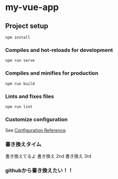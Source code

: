 # my-vue-app

## Project setup

```
npm install
```

### Compiles and hot-reloads for development

```
npm run serve
```

### Compiles and minifies for production

```
npm run build
```

### Lints and fixes files

```
npm run lint
```

### Customize configuration

See [Configuration Reference](https://cli.vuejs.org/config/).

### 書き換えタイム

書き換えてるよ
書き換え 2nd
書き換え 3rd

### githubから書き換えたい！！
